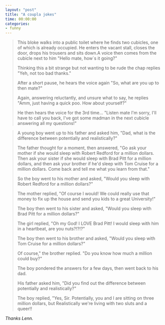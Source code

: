 ```yaml
---
layout: "post"
title: "A coupla jokes"
time: 00:00:00
categories: 
- funny
---
```


<blockquote>This bloke walks into a public toilet where he finds two cubicles, one of which is already occupied. He enters the vacant stall, closes the door, drops his trousers and sits down.A voice then comes from the cubicle next to him "Hello mate, how`s it going?"

Thinking this a bit strange but not wanting to be rude the chap replies "Yeh, not too bad thanks."

After a short pause, he hears the voice again "So, what are you up to then mate?"

Again, answering reluctantly, and unsure what to say, he replies "Amm, just having a quick poo. How about yourself?"

He then hears the voice for the 3rd time... "Listen mate I'm sorry, I'll have to call you back, I've got some madman in the next cubicle answering all my questions!"</blockquote>
<blockquote>A young boy went up to his father and asked him, "Dad, what is the difference between potentially and realistically?"

The father thought for a moment, then answered, "Go ask your mother if she would sleep with Robert Redford for a million dollars.
Then ask your sister if she would sleep with Brad Pitt for a million dollars, and then ask your brother if he'd sleep with Tom Cruise for a million dollars.
Come back and tell me what you learn from that."

So the boy went to his mother and asked, "Would you sleep with Robert Redford for a million dollars?"

The mother replied, "Of course I would! We could really use that money to fix up the house and send you kids to a great University!"

The boy then went to his sister and asked, "Would you sleep with Brad Pitt for a million dollars?"

The girl replied, "Oh my God! I LOVE Brad Pitt! I would sleep with him in a heartbeat, are you nuts?!?!?"

The boy then went to his brother and asked, "Would you sleep with Tom Cruise for a million dollars?"

Of course," the brother replied. "Do you know how much a million could buy?"

The boy pondered the answers for a few days, then went back to his dad.

His father asked him, "Did you find out the difference between potentially and realistically?"

The boy replied, "Yes, Sir. Potentially, you and I are sitting on three million dollars, but Realistically we're living with two sluts and a queer!!</blockquote>
<em>Thanks Lenn.</em>